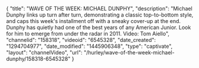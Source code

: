 {
    "title": "WAVE OF THE WEEK: MICHAEL DUNPHY",
    "description": "Michael Dunphy links up turn after turn, demonstrating a classic top-to-bottom style, and caps this week's installment off with a sneaky cover-up at the end. Dunphy has quietly had one of the best years of any American Junior. Look for him to emerge from under the radar in 2011. Video: Tom Aiello",
    "channelid": "158318",
    "videoid": "6545328",
    "date_created": "1294704977",
    "date_modified": "1445906348",
    "type": "captivate",
    "layout": "channelVideo",
    "url": "\/hurley\/wave-of-the-week-michael-dunphy\/158318-6545328"
}
